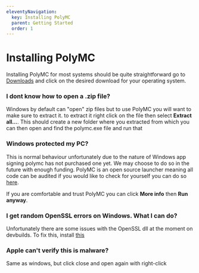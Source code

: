 ```yaml
---
eleventyNavigation:
  key: Installing PolyMC
  parent: Getting Started
  order: 1
---
```


# Installing PolyMC

Installing PolyMC for most systems should be quite straightforward go to [Downloads](/download/) and click on the desired download for your operating system.

### I dont know how to open a .zip file?

Windows by default can "open" zip files but to use PolyMC you will want to make sure to extract it. to extract it right click on the file then select **Extract all...**. This should create a new folder where you extracted from which you can then open and find the polymc.exe file and run that

### Windows protected my PC?

This is normal behaviour unfortunately due to the nature of Windows app signing polymc has not purchased one yet. We may choose to do so in the future with enough funding. PolyMC is an open source launcher meaning all code can be audited if you would like to check for yourself you can do so [here](https://github.com/PolyMC/PolyMC).

If you are comfortable and trust PolyMC you can click **More info** then **Run anyway**.

### I get random OpenSSL errors on Windows. What I can do?

Unfortunately there are some issues with the OpenSSL dll at the moment on devbuilds.
To fix this, install [this](https://download.microsoft.com/download/C/6/D/C6D0FD4E-9E53-4897-9B91-836EBA2AACD3/vcredist_x86.exe)

### Apple can't verify this is malware?

Same as windows, but click close and open again with right-click
